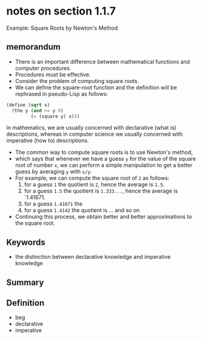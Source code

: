 # notes on section 1.1.7

Example: Square Roots by Newton's Method

## memorandum

* There is an important difference between mathematical functions and computer procedures.
* Procedures must be effective.
* Consider the problem of computing square roots.
* We can define the square-root function and the definition will be rephrased in pseudo-Lisp as follows:

```scheme
(define (sqrt x)
  (the y (and >= y 0)
         (= (square y) x)))
```

In mathematics,
we are usually concerned with declarative (what is) descriptions,
whereas in computer science we usually concerned with imperative (how to) descriptions.

* The common way to compute square roots is to use Newton's method,
* which says that whenever we have a guess `y` for the value of the square root of number `x`, we can perform a simple manipulation to get a better guess by averaging `y` with `x/y`.
* For example, we can compute the square root of `2` as follows:
	1. for a guess `1` the quotient is `2`, hence the average is `1.5`.
	1. for a guess `1.5` the quotient is `1.333...`, hence the average is `1.41671.
	1. for a guess `1.41671` the 
	1. for a guess `1.4142` the quotient is ... and so on
* Continuing this process, we obtain better and better approximations to the square root.


## Keywords

* the distinction between declarative knowledge and imperative knowledge

## Summary


## Definition

* beg
* declarative
* imperative
